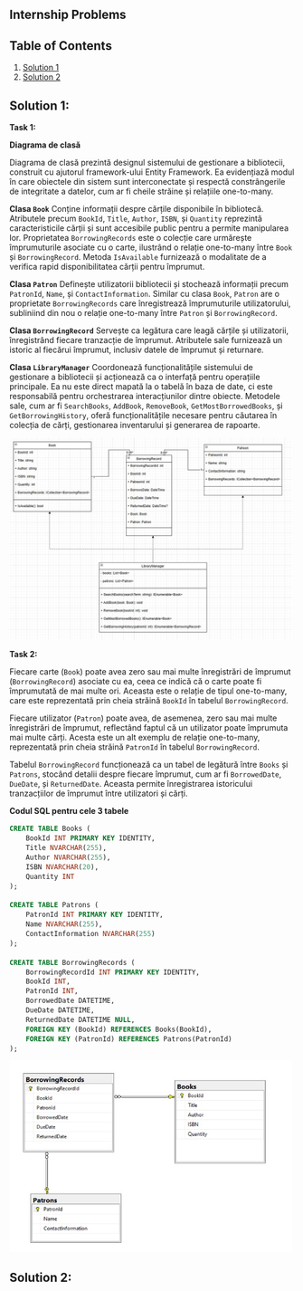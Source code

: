 ## Internship Problems

## Table of Contents

1. [Solution 1](#solution-1)
2. [Solution 2](#solution-2)

## Solution 1:

**Task 1:**

**Diagrama de clasă**

Diagrama de clasă prezintă designul sistemului de gestionare a bibliotecii, construit cu ajutorul framework-ului Entity Framework. Ea evidențiază modul în care obiectele din sistem sunt interconectate și respectă constrângerile de integritate a datelor, cum ar fi cheile străine și relațiile one-to-many.

**Clasa `Book`**
Conține informații despre cărțile disponibile în bibliotecă. Atributele precum `BookId`, `Title`, `Author`, `ISBN`, și `Quantity` reprezintă caracteristicile cărții și sunt accesibile public pentru a permite manipularea lor. Proprietatea `BorrowingRecords` este o colecție care urmărește împrumuturile asociate cu o carte, ilustrând o relație one-to-many între `Book` și `BorrowingRecord`. Metoda `IsAvailable` furnizează o modalitate de a verifica rapid disponibilitatea cărții pentru împrumut.

**Clasa `Patron`**
Definește utilizatorii bibliotecii și stochează informații precum `PatronId`, `Name`, și `ContactInformation`. Similar cu clasa `Book`, `Patron` are o proprietate `BorrowingRecords` care înregistrează împrumuturile utilizatorului, subliniind din nou o relație one-to-many între `Patron` și `BorrowingRecord`.

**Clasa `BorrowingRecord`**
Servește ca legătura care leagă cărțile și utilizatorii, înregistrând fiecare tranzacție de împrumut. Atributele sale furnizează un istoric al fiecărui împrumut, inclusiv datele de împrumut și returnare.

**Clasa `LibraryManager`**
Coordonează funcționalitățile sistemului de gestionare a bibliotecii și acționează ca o interfață pentru operațiile principale. Ea nu este direct mapată la o tabelă în baza de date, ci este responsabilă pentru orchestrarea interacțiunilor dintre obiecte. Metodele sale, cum ar fi `SearchBooks`, `AddBook`, `RemoveBook`, `GetMostBorrowedBooks`, și `GetBorrowingHistory`, oferă funcționalitățile necesare pentru căutarea în colecția de cărți, gestionarea inventarului și generarea de rapoarte.

<img src="./Problem 1/images/ClassDiagram.jpg" alt="Class Diagram" width="500"/>
<br>

**Task 2:**

Fiecare carte (`Book`) poate avea zero sau mai multe înregistrări de împrumut (`BorrowingRecord`) asociate cu ea, ceea ce indică că o carte poate fi împrumutată de mai multe ori. Aceasta este o relație de tipul one-to-many, care este reprezentată prin cheia străină `BookId` în tabelul `BorrowingRecord`.

Fiecare utilizator (`Patron`) poate avea, de asemenea, zero sau mai multe înregistrări de împrumut, reflectând faptul că un utilizator poate împrumuta mai multe cărți. Acesta este un alt exemplu de relație one-to-many, reprezentată prin cheia străină `PatronId` în tabelul `BorrowingRecord`.

Tabelul `BorrowingRecord` funcționează ca un tabel de legătură între `Books` și `Patrons`, stocând detalii despre fiecare împrumut, cum ar fi `BorrowedDate`, `DueDate`, și `ReturnedDate`. Aceasta permite înregistrarea istoricului tranzacțiilor de împrumut între utilizatori și cărți.

**Codul SQL pentru cele 3 tabele**

```sql
CREATE TABLE Books (
    BookId INT PRIMARY KEY IDENTITY,
    Title NVARCHAR(255),
    Author NVARCHAR(255),
    ISBN NVARCHAR(20),
    Quantity INT
);

CREATE TABLE Patrons (
    PatronId INT PRIMARY KEY IDENTITY,
    Name NVARCHAR(255),
    ContactInformation NVARCHAR(255)
);

CREATE TABLE BorrowingRecords (
    BorrowingRecordId INT PRIMARY KEY IDENTITY,
    BookId INT,
    PatronId INT,
    BorrowedDate DATETIME,
    DueDate DATETIME,
    ReturnedDate DATETIME NULL,
    FOREIGN KEY (BookId) REFERENCES Books(BookId),
    FOREIGN KEY (PatronId) REFERENCES Patrons(PatronId)
);
```

<img src="./Problem 1/images/DbSchema.jpg" alt="Db Schema" width="500"/>
<br>

## Solution 2:
